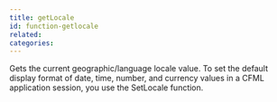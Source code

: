 ```yaml
---
title: getLocale
id: function-getlocale
related:
categories:
---
```


Gets the current geographic/language locale value.
        To set the default display format of date, time, number, and
        currency values in a CFML application session, you use
        the SetLocale function.